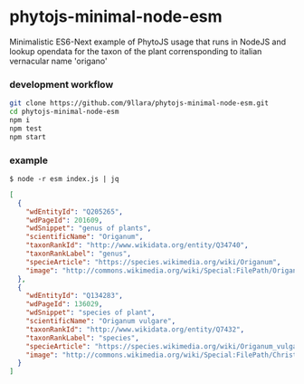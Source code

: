 # phytojs-minimal-node-esm
Minimalistic ES6-Next example of PhytoJS usage that runs in NodeJS and lookup opendata for the taxon of the plant corrensponding to italian vernacular name 'origano'

### development workflow
``` bash 
git clone https://github.com/9llara/phytojs-minimal-node-esm.git
cd phytojs-minimal-node-esm
npm i
npm test
npm start
```
### example
`$ node -r esm index.js | jq`
``` json
[
  {
    "wdEntityId": "Q205265",
    "wdPageId": 201609,
    "wdSnippet": "genus of plants",
    "scientificName": "Origanum",
    "taxonRankId": "http://www.wikidata.org/entity/Q34740",
    "taxonRankLabel": "genus",
    "specieArticle": "https://species.wikimedia.org/wiki/Origanum",
    "image": "http://commons.wikimedia.org/wiki/Special:FilePath/Origanum-vulgare.JPG"
  },
  {
    "wdEntityId": "Q134283",
    "wdPageId": 136029,
    "wdSnippet": "species of plant",
    "scientificName": "Origanum vulgare",
    "taxonRankId": "http://www.wikidata.org/entity/Q7432",
    "taxonRankLabel": "species",
    "specieArticle": "https://species.wikimedia.org/wiki/Origanum_vulgare",
    "image": "http://commons.wikimedia.org/wiki/Special:FilePath/ChristianBauer%20flowering%20oregano.jpg"
  }
]
```
